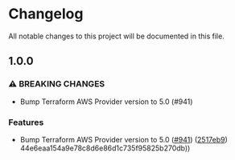 # Changelog

All notable changes to this project will be documented in this file.

## 1.0.0


### ⚠ BREAKING CHANGES

* Bump Terraform AWS Provider version to 5.0 (#941)

### Features

* Bump Terraform AWS Provider version to 5.0 ([#941](https://github.com/terraform-aws-modules/terraform-aws-vpc/issues/941)) ([2517eb9](https://github.com/terraform-aws-modules/terraform-aws-vpc/commit/2517eb98a39500897feecd27178994055ee2eb5e))
44e6eaa154a9e78c8d6e86d1c735f95825b270db))
